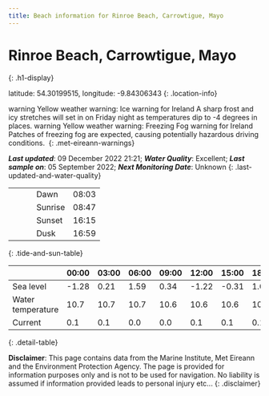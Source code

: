 ```yaml
---
title: Beach information for Rinroe Beach, Carrowtigue, Mayo
---
```

# Rinroe Beach, Carrowtigue, Mayo 
{: .h1-display}

latitude: 54.30199515, longitude: -9.84306343
{: .location-info}

<span class="material-icons yellow-warning">warning</span>&nbsp;Yellow weather warning: Ice warning for Ireland A sharp frost and icy stretches will set in on Friday night as temperatures dip to -4 degrees in places.&nbsp;<span class="material-icons yellow-warning">warning</span>&nbsp;Yellow weather warning: Freezing Fog warning for Ireland Patches of freezing fog are expected, causing potentially hazardous driving conditions.&nbsp;
{: .met-eireann-warnings}

___Last updated___: 09 December 2022 21:21; ___Water Quality___: Excellent;
___Last sample on___: 05 September 2022; ___Next Monitoring Date___: Unknown
{: .last-updated-and-water-quality}

|   |   |   |   |   |
|---|---|---|---|---|
|   |   |   | Dawn  | 08:03 |
|   |   |   | Sunrise  | 08:47 |
|   |   |   | Sunset  | 16:15 |
|   |   |   | Dusk  | 16:59 |
{: .tide-and-sun-table}

<div></div>

| | 00:00 | 03:00 | 06:00 | 09:00 | 12:00 | 15:00 | 18:00 | 21:00 |
|---|---|---|---|---|---|---|---|---|
| Sea level | -1.28 | 0.21 | 1.59 | 0.34| -1.22 | -0.31 | 1.05 | 0.17 |
| Water temperature | 10.7 | 10.7 | 10.7 | 10.6 | 10.6 | 10.6 | 10.6 | 10.6 |
| Current | 0.1 | 0.1 | 0.0 | 0.0 | 0.1| 0.1 | 0.1 | 0.1 |
{: .detail-table}

__Disclaimer__: This page contains data from the Marine Institute,
Met Eireann and the Environment Protection Agency. The page is provided for
information purposes only and is not to be used for navigation. No liability
is assumed if information provided leads to personal injury etc...
{: .disclaimer}